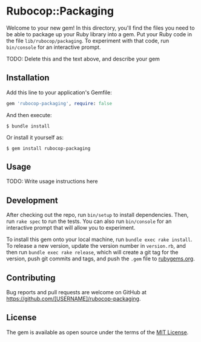 # Rubocop::Packaging

Welcome to your new gem! In this directory, you'll find the files you need to be able to package up your Ruby library into a gem. Put your Ruby code in the file `lib/rubocop/packaging`. To experiment with that code, run `bin/console` for an interactive prompt.

TODO: Delete this and the text above, and describe your gem

## Installation

Add this line to your application's Gemfile:

```ruby
gem 'rubocop-packaging', require: false
```

And then execute:

    $ bundle install

Or install it yourself as:

    $ gem install rubocop-packaging

## Usage

TODO: Write usage instructions here

## Development

After checking out the repo, run `bin/setup` to install dependencies. Then, run `rake spec` to run the tests. You can also run `bin/console` for an interactive prompt that will allow you to experiment.

To install this gem onto your local machine, run `bundle exec rake install`. To release a new version, update the version number in `version.rb`, and then run `bundle exec rake release`, which will create a git tag for the version, push git commits and tags, and push the `.gem` file to [rubygems.org](https://rubygems.org).

## Contributing

Bug reports and pull requests are welcome on GitHub at https://github.com/[USERNAME]/rubocop-packaging.


## License

The gem is available as open source under the terms of the [MIT License](https://opensource.org/licenses/MIT).
